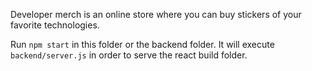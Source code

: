 Developer merch is an online store where you can buy stickers of your favorite technologies.

Run `npm start` in this folder or the backend folder. It will execute `backend/server.js` in order to serve the react build folder.